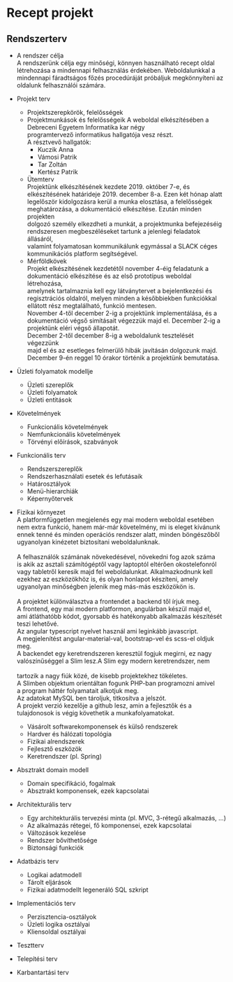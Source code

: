 # Recept projekt

Rendszerterv
---
- A rendszer célja <br/>
A rendszerünk célja egy minőségi, könnyen használható recept oldal <br/>
létrehozása a mindennapi felhasználás érdekében. Weboldalunkkal a <br/>
mindennapi fáradtságos főzés procedúráját próbáljuk megkönnyíteni az <br/>
oldalunk felhasználói számára. <br/>
- Projekt terv
    - Projektszerepkörök, felelősségek
    - Projektmunkások és felelősségeik
        A weboldal elkészítésében a Debreceni Egyetem Informatika kar négy <br/>
        programtervező informatikus hallgatója vesz részt.  
        A résztvevő hallgatók:
        - Kuczik Anna
        - Vámosi Patrik
        - Tar Zoltán
        - Kertész Patrik
    - Ütemterv<br/>
Projektünk elkészítésének kezdete 2019. október 7-e, és <br/>
        elkészítésének határideje 2019. december 8-a. Ezen két hónap alatt <br/>
        legelőször kidolgozásra kerül a munka elosztása, a felelősségek <br/>
        meghatározása, a dokumentáció elkészítése. Ezután minden projekten <br/>
        dolgozó személy elkezdheti a munkát, a projektmunka befejezéséig <br/>
        rendszeresen megbeszéléseket tartunk a jelenlegi feladatok állásáról,<br/>
        valamint folyamatosan kommunikálunk egymással a SLACK céges <br/>
        kommunikációs platform segítségével.  <br/>
    - Mérföldkövek<br/>
Projekt elkészítésének kezdetétől november 4-éig feladatunk a <br/>
dokumentáció elkészítése és az első prototípus weboldal létrehozása, <br/>
amelynek tartalmaznia kell egy látványtervet a bejelentkezési és <br/>
regisztrációs oldalról, melyen minden a későbbiekben funkciókkal <br/>
ellátott rész megtalálható, funkció mentesen. <br/>
        November 4-től december 2-ig a projektünk implementálása, és a <br/>
        dokumentáció végső simításait végezzük majd el. December 2-ig a<br/>
        projektünk eléri végső állapotát.<br/>
        December 2-től december 8-ig a weboldalunk tesztelését végezzünk<br/>
        majd el és az esetleges felmerülő hibák javításán dolgozunk majd.  <br/>
        December 9-én reggel 10 órakor történik a projektünk bemutatása.<br/>
- Üzleti folyamatok modellje
  - Üzleti szereplők
  - Üzleti folyamatok
  - Üzleti entitások
- Követelmények
  - Funkcionális követelmények
  - Nemfunkcionális követelmények
  - Törvényi előírások, szabványok 
- Funkcionális terv
  - Rendszerszereplők
  - Rendszerhasználati esetek és lefutásaik
  - Határosztályok
  - Menü-hierarchiák
  - Képernyőtervek
- Fizikai környezet<br/>
A platformfüggetlen megjelenés egy mai modern weboldal esetében <br/>
nem extra funkció, hanem már-már követelmény, mi is eleget kívánunk <br/>
ennek tenné és minden operációs rendszer alatt, minden böngészőből  <br/>
ugyanolyan kinézetet biztosítani weboldalunknak. <br/>
<br/>A felhasználók számának növekedésével, növekedni fog azok száma <br/>
is akik az asztali számítógéptől vagy laptoptól eltérően okostelefonról<br/>
vagy tabletről keresik majd fel weboldalunkat. Alkalmazkodnunk kell <br/>
ezekhez az eszközökhöz is, és olyan honlapot készíteni, amely <br/>
ugyanolyan minőségben jelenik meg más-más eszközökön is. <br/>
    <br/>A projektet különválasztva a frontendet a backend től írjuk meg.<br/>
    A frontend, egy mai modern platformon, angulárban készül majd el,<br/>
    ami átláthatóbb kódot, gyorsabb és hatékonyabb alkalmazás készítését <br/>
    teszi lehetővé.<br/>
    Az angular typescript nyelvet használ ami leginkább javascript.<br/>
    A megjelenítést angular-material-val, bootstrap-vel és scss-el oldjuk <br/>
    meg.<br/>
            A backendet egy keretrendszeren keresztül fogjuk megirni, ez nagy<br/>
            valószínűséggel a Slim lesz.A Slim egy modern keretrendszer, nem    <br/>   
    tartozik a nagy fiúk közé, de kisebb projektekhez tökéletes.<br/>
    A Slimben objektum orientáltan fogunk PHP-ban programozni amivel<br/>
        a program háttér folyamatait alkotjuk meg.<br/>
        Az adatokat MySQL ben tároljuk, titkosítva a jelszót.<br/>
    A projekt verzió kezelője a github lesz, amin a fejlesztők és a<br/>
            tulajdonosok is végig követhetik a munkafolyamatokat.<br/>

  - Vásárolt softwarekomponensek és külső rendszerek
  - Hardver és hálózati topológia
  - Fizikai alrendszerek
  - Fejlesztő eszközök
  - Keretrendszer (pl. Spring)
- Absztrakt domain modell
  - Domain specifikáció, fogalmak
  - Absztrakt komponensek, ezek kapcsolatai
  
- Architekturális terv
  - Egy architekturális tervezési minta (pl. MVC, 3-rétegű alkalmazás, …)
  - Az alkalmazás rétegei, fő komponensei, ezek kapcsolatai
  - Változások kezelése
  - Rendszer bővíthetősége
  - Biztonsági funkciók
  
- Adatbázis terv
  - Logikai adatmodell
  - Tárolt eljárások
  - Fizikai adatmodellt legeneráló SQL szkript
  
- Implementációs terv
  - Perzisztencia-osztályok
  - Üzleti logika osztályai
  - Kliensoldal osztályai
  
- Tesztterv
 
- Telepítési terv

- Karbantartási terv
